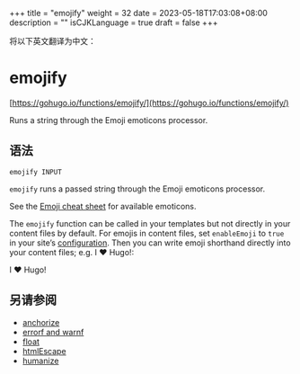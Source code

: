 +++
title = "emojify"
weight = 32
date = 2023-05-18T17:03:08+08:00
description = ""
isCJKLanguage = true
draft = false
+++

将以下英文翻译为中文：
# emojify

[https://gohugo.io/functions/emojify/](https://gohugo.io/functions/emojify/)

Runs a string through the Emoji emoticons processor.

## 语法

```
emojify INPUT
```

`emojify` runs a passed string through the Emoji emoticons processor.

See the [Emoji cheat sheet](https://www.webfx.com/tools/emoji-cheat-sheet/) for available emoticons.

The `emojify` function can be called in your templates but not directly in your content files by default. For emojis in content files, set `enableEmoji` to `true` in your site’s [configuration](https://gohugo.io/getting-started/configuration/). Then you can write emoji shorthand directly into your content files; e.g. I :heart: Hugo!:

I ❤️ Hugo!

## 另请参阅

- [anchorize](https://gohugo.io/functions/anchorize/)
- [errorf and warnf](https://gohugo.io/functions/errorf/)
- [float](https://gohugo.io/functions/float/)
- [htmlEscape](https://gohugo.io/functions/htmlescape/)
- [humanize](https://gohugo.io/functions/humanize/)
